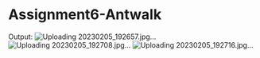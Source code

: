 # Assignment6-Antwalk


Output:
![Uploading 20230205_192657.jpg…]()
![Uploading 20230205_192708.jpg…]()
![Uploading 20230205_192716.jpg…]()
